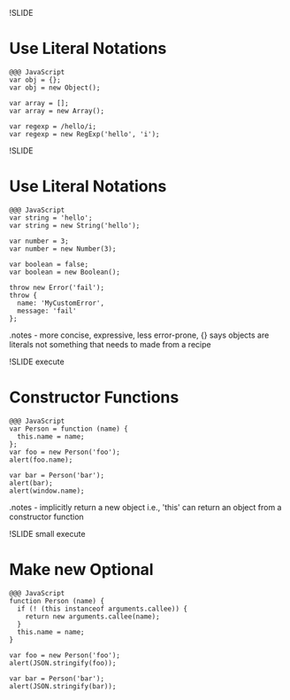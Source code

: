 !SLIDE

# Use Literal Notations

    @@@ JavaScript
    var obj = {};
    var obj = new Object();

    var array = [];
    var array = new Array();

    var regexp = /hello/i;
    var regexp = new RegExp('hello', 'i');

!SLIDE

# Use Literal Notations

    @@@ JavaScript
    var string = 'hello';
    var string = new String('hello');

    var number = 3;
    var number = new Number(3);

    var boolean = false;
    var boolean = new Boolean();

    throw new Error('fail');
    throw {
      name: 'MyCustomError',
      message: 'fail'
    };

.notes - more concise, expressive, less error-prone, {} says objects are
  literals not something that needs to made from a recipe

!SLIDE execute

# Constructor Functions

    @@@ JavaScript
    var Person = function (name) {
      this.name = name;
    };
    var foo = new Person('foo');
    alert(foo.name);

    var bar = Person('bar');
    alert(bar);
    alert(window.name);

.notes - implicitly return a new object i.e., 'this'
 can return an object from a constructor function

!SLIDE small execute

# Make new Optional

    @@@ JavaScript
    function Person (name) {
      if (! (this instanceof arguments.callee)) {
        return new arguments.callee(name);
      }
      this.name = name;
    }

    var foo = new Person('foo');
    alert(JSON.stringify(foo));

    var bar = Person('bar');
    alert(JSON.stringify(bar));
